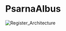 # PsarnaAlbus
![Register_Architecture](https://github.com/anzeko123/PsarnaAlbus/blob/Register.jpg?raw=true)
